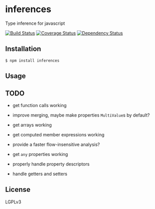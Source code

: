 # inferences

Type inference for javascript


[![Build Status](https://travis-ci.org/Swatinem/inferences.png?branch=master)](https://travis-ci.org/Swatinem/inferences)
[![Coverage Status](https://coveralls.io/repos/Swatinem/inferences/badge.png?branch=master)](https://coveralls.io/r/Swatinem/inferences)
[![Dependency Status](https://gemnasium.com/Swatinem/inferences.png)](https://gemnasium.com/Swatinem/inferences)

## Installation

    $ npm install inferences

## Usage


## TODO

* get function calls working
* improve merging, maybe make properties `MultiValue`s by default?

* get arrays working
* get computed member expressions working

* provide a faster flow-insensitive analysis?

* get `any` properties working
* properly handle property descriptors
* handle getters and setters

## License

  LGPLv3

